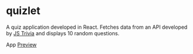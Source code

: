 # quizlet

A quiz application developed in React.
Fetches data from an API developed by [JS Trivia](https://javascript-trivia.com/api/query) and displays 10 random questions.

App [Preview](https://stunning-meerkat-a468e9.netlify.app/)